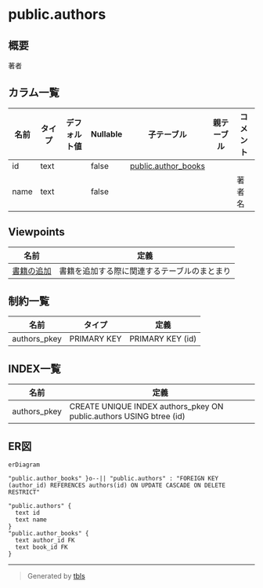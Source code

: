 # public.authors

## 概要

著者

## カラム一覧

| 名前 | タイプ | デフォルト値 | Nullable | 子テーブル | 親テーブル | コメント |
| ---- | ------ | ------------ | -------- | ---------- | ---------- | -------- |
| id | text |  | false | [public.author_books](public.author_books.md) |  |  |
| name | text |  | false |  |  | 著者名 |

## Viewpoints

| 名前 | 定義 |
| ---- | ---------- |
| [書籍の追加](viewpoint-0.md) | 書籍を追加する際に関連するテーブルのまとまり |

## 制約一覧

| 名前 | タイプ | 定義 |
| ---- | ---- | ---------- |
| authors_pkey | PRIMARY KEY | PRIMARY KEY (id) |

## INDEX一覧

| 名前 | 定義 |
| ---- | ---------- |
| authors_pkey | CREATE UNIQUE INDEX authors_pkey ON public.authors USING btree (id) |

## ER図

```mermaid
erDiagram

"public.author_books" }o--|| "public.authors" : "FOREIGN KEY (author_id) REFERENCES authors(id) ON UPDATE CASCADE ON DELETE RESTRICT"

"public.authors" {
  text id
  text name
}
"public.author_books" {
  text author_id FK
  text book_id FK
}
```

---

> Generated by [tbls](https://github.com/k1LoW/tbls)
